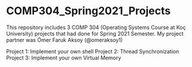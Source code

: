 # COMP304_Spring2021_Projects
 This repository includes 3 COMP 304 (Operating Systems Course at Koç University) projects that had done for Spring 2021 Semester. My project partner was Ömer Faruk Aksoy (@omeraksoy1)
 
 Project 1: Implement your own shell
 Project 2: Thread Synchronization
 Project 3: Implement your own Virtual Memory

